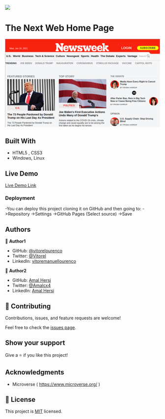 ![](https://img.shields.io/badge/Microverse-blueviolet)

# The Next Web Home Page

![screenshot](./app_screenshot.png)



## Built With

- HTML5 , CSS3
- Windows, Linux


## Live Demo

[Live Demo Link]( https://vitorelourenco.github.io/NewsweekClone/ )


### Deployment

-You can deploy this project cloning it on GitHub and then going to:
->Repository
->Settings
->GitHub Pages
(Select source)
->Save


## Authors

👤 **Author1**

- GitHub: [@vitorelourenco](https://github.com/vitorelourenco/)
- Twitter: [@Vitorel](https://twitter.com/Vitorel)
- LinkedIn: [vitoremanuellourenco](https://www.linkedin.com/in/vitoremanuellourenco/)

👤 **Author2**

- GitHub: [Amal Hersi](https://github.com/Amalcxc)
- Twitter: [@Amalcx4](https://twitter.com/home?lang=en)
- LinkedIn: [Amal Hersi](https://www.linkedin.com/in/amal-hersi-a29583205/)


## 🤝 Contributing

Contributions, issues, and feature requests are welcome!

Feel free to check the [issues page]( https://github.com/vitorelourenco/NewsweekClone/issues ).

## Show your support

Give a ⭐️ if you like this project!

## Acknowledgments

- Microverse ( https://www.microverse.org/ )

## 📝 License

This project is [MIT](lic.url) licensed.


